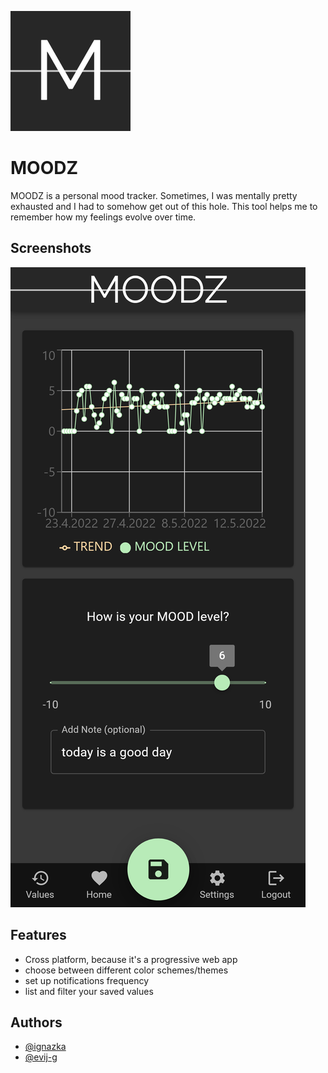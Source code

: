 
![Logo](https://github.com/ignazka/moodz/blob/main/public/android-icon-192x192.png)


# MOODZ

MOODZ is a personal mood tracker. 
Sometimes, I was mentally pretty exhausted and I had to somehow get out of this hole. 
This tool helps me to remember how my feelings evolve over time. 


## Screenshots

![App Screenshot](https://github.com/ignazka/moodz/blob/main/public/moodz-screenshot.png)


## Features

- Cross platform, because it's a progressive web app
- choose between different color schemes/themes
- set up notifications frequency
- list and filter your saved values



## Authors

- [@ignazka](https://www.github.com/ignazka)
- [@evij-g](https://www.github.com/evij-g)

